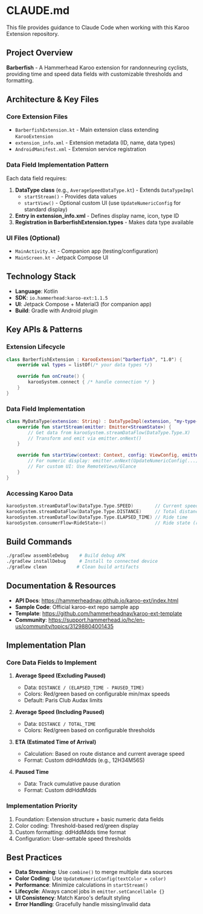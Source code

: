 # CLAUDE.md

This file provides guidance to Claude Code when working with this Karoo Extension repository.

## Project Overview

**Barberfish** - A Hammerhead Karoo extension for randonneuring cyclists, providing time and speed data fields with customizable thresholds and formatting.

## Architecture & Key Files

### Core Extension Files
- `BarberfishExtension.kt` - Main extension class extending `KarooExtension`
- `extension_info.xml` - Extension metadata (ID, name, data types)
- `AndroidManifest.xml` - Extension service registration

### Data Field Implementation Pattern
Each data field requires:
1. **DataType class** (e.g., `AverageSpeedDataType.kt`) - Extends `DataTypeImpl`
   - `startStream()` - Provides data values
   - `startView()` - Optional custom UI (use `UpdateNumericConfig` for standard display)
2. **Entry in extension_info.xml** - Defines display name, icon, type ID
3. **Registration in BarberfishExtension.types** - Makes data type available

### UI Files (Optional)
- `MainActivity.kt` - Companion app (testing/configuration)
- `MainScreen.kt` - Jetpack Compose UI

## Technology Stack

- **Language**: Kotlin
- **SDK**: `io.hammerhead:karoo-ext:1.1.5`
- **UI**: Jetpack Compose + Material3 (for companion app)
- **Build**: Gradle with Android plugin

## Key APIs & Patterns

### Extension Lifecycle
```kotlin
class BarberfishExtension : KarooExtension("barberfish", "1.0") {
    override val types = listOf(/* your data types */)
    
    override fun onCreate() {
        karooSystem.connect { /* handle connection */ }
    }
}
```

### Data Field Implementation
```kotlin
class MyDataType(extension: String) : DataTypeImpl(extension, "my-type-id") {
    override fun startStream(emitter: Emitter<StreamState>) {
        // Get data from karooSystem.streamDataFlow(DataType.Type.X)
        // Transform and emit via emitter.onNext()
    }
    
    override fun startView(context: Context, config: ViewConfig, emitter: ViewEmitter) {
        // For numeric display: emitter.onNext(UpdateNumericConfig(...))
        // For custom UI: Use RemoteViews/Glance
    }
}
```

### Accessing Karoo Data
```kotlin
karooSystem.streamDataFlow(DataType.Type.SPEED)        // Current speed
karooSystem.streamDataFlow(DataType.Type.DISTANCE)     // Total distance  
karooSystem.streamDataFlow(DataType.Type.ELAPSED_TIME) // Ride time
karooSystem.consumerFlow<RideState>()                  // Ride state (recording/paused)
```

## Build Commands

```bash
./gradlew assembleDebug    # Build debug APK
./gradlew installDebug     # Install to connected device
./gradlew clean           # Clean build artifacts
```

## Documentation & Resources

- **API Docs**: https://hammerheadnav.github.io/karoo-ext/index.html
- **Sample Code**: Official karoo-ext repo sample app
- **Template**: https://github.com/hammerheadnav/karoo-ext-template
- **Community**: https://support.hammerhead.io/hc/en-us/community/topics/31298804001435

## Implementation Plan

### Core Data Fields to Implement

1. **Average Speed (Excluding Paused)**
   - Data: `DISTANCE / (ELAPSED_TIME - PAUSED_TIME)`
   - Colors: Red/green based on configurable min/max speeds
   - Default: Paris Club Audax limits

2. **Average Speed (Including Paused)**  
   - Data: `DISTANCE / TOTAL_TIME`
   - Colors: Red/green based on configurable thresholds

3. **ETA (Estimated Time of Arrival)**
   - Calculation: Based on route distance and current average speed
   - Format: Custom ddHddMdds (e.g., 12H34M56S)

4. **Paused Time**
   - Data: Track cumulative pause duration  
   - Format: Custom ddHddMdds

### Implementation Priority
1. Foundation: Extension structure + basic numeric data fields
2. Color coding: Threshold-based red/green display  
3. Custom formatting: ddHddMdds time format
4. Configuration: User-settable speed thresholds

## Best Practices

- **Data Streaming**: Use `combine()` to merge multiple data sources
- **Color Coding**: Use `UpdateNumericConfig(textColor = color)` 
- **Performance**: Minimize calculations in `startStream()`
- **Lifecycle**: Always cancel jobs in `emitter.setCancellable {}`
- **UI Consistency**: Match Karoo's default styling
- **Error Handling**: Gracefully handle missing/invalid data